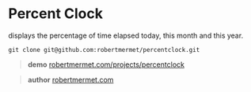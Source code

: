 # Percent Clock

displays the percentage of time elapsed today, this month and this year.

    git clone git@github.com:robertmermet/percentclock.git

>**demo** [robertmermet.com/projects/percentclock](http://robertmermet.com/projects/percentclock)

>**author** [robertmermet.com](http://robertmermet.com)
